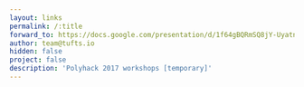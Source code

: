 ```yaml
---
layout: links
permalink: /:title
forward_to: https://docs.google.com/presentation/d/1f64gBQRmSQ8jY-Uyatn_t3qk037ut45_5GjfCHQlcpw/edit?usp=sharing
author: team@tufts.io
hidden: false
project: false
description: 'Polyhack 2017 workshops [temporary]'
---
```

